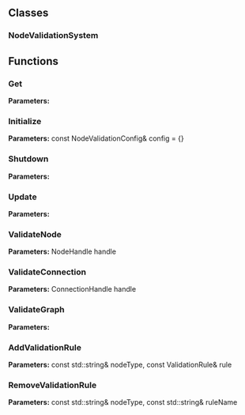 
## Classes

### NodeValidationSystem




## Functions

### Get



**Parameters:** 

### Initialize



**Parameters:** const NodeValidationConfig& config = {}

### Shutdown



**Parameters:** 

### Update



**Parameters:** 

### ValidateNode



**Parameters:** NodeHandle handle

### ValidateConnection



**Parameters:** ConnectionHandle handle

### ValidateGraph



**Parameters:** 

### AddValidationRule



**Parameters:** const std::string& nodeType, const ValidationRule& rule

### RemoveValidationRule



**Parameters:** const std::string& nodeType, const std::string& ruleName
